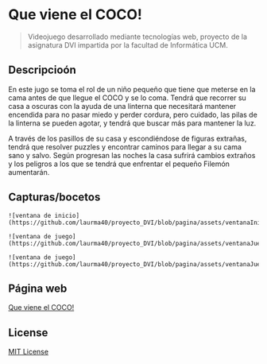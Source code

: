 # Que viene el COCO!
> Videojuego desarrollado mediante tecnologías web, proyecto de la asignatura DVI impartida por la facultad de Informática UCM.

## Descripcioón

En este jugo se toma el rol de un niño pequeño que tiene que meterse en la cama antes de que llegue el COCO y se lo coma. Tendrá que recorrer su casa a oscuras con la ayuda de una linterna que necesitará mantener encendida para no pasar miedo y perder cordura, pero cuidado, las pilas de la linterna se pueden agotar, y tendrá que buscar más para mantener la luz. 

A través de los pasillos de su casa y escondiéndose de figuras extrañas, tendrá que resolver puzzles y encontrar caminos para llegar a su cama sano y salvo. Según progresan las noches la casa sufrirá cambios extraños y los peligros a los que se tendrá que enfrentar el pequeño Filemón aumentarán.

## Capturas/bocetos

```
![ventana de inicio] (https://github.com/laurma40/proyecto_DVI/blob/pagina/assets/ventanaInicio.png)

![ventana de juego] (https://github.com/laurma40/proyecto_DVI/blob/pagina/assets/ventanaJuego1.png)

![ventana de juego] (https://github.com/laurma40/proyecto_DVI/blob/pagina/assets/ventanaJuego2.png)

```

## Página web

[Que viene el COCO!](https://laurma40.github.io/proyecto_DVI/)

## License

[MIT License](https://github.com/ourcade/phaser3-vite-template/blob/master/LICENSE)
